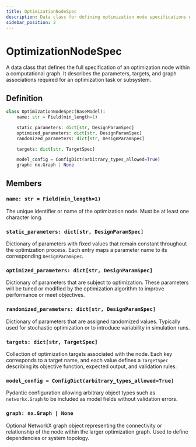 ```yaml
---
title: OptimizationNodeSpec
description: Data class for defining optimization node specifications within computational graphs
sidebar_position: 2
---
```


# OptimizationNodeSpec

A data class that defines the full specification of an optimization node within a computational graph. It describes the parameters, targets, and graph associations required for an optimization task or subsystem.

## Definition

```python
class OptimizationNodeSpec(BaseModel):
    name: str = Field(min_length=1)

    static_parameters: dict[str, DesignParamSpec]
    optimized_parameters: dict[str, DesignParamSpec]
    randomized_parameters: dict[str, DesignParamSpec]

    targets: dict[str, TargetSpec]

    model_config = ConfigDict(arbitrary_types_allowed=True)
    graph: nx.Graph | None
```

## Members

### `name: str = Field(min_length=1)`

The unique identifier or name of the optimization node. Must be at least one character long.

### `static_parameters: dict[str, DesignParamSpec]`

Dictionary of parameters with fixed values that remain constant throughout the optimization process. Each entry maps a parameter name to its corresponding `DesignParamSpec`.

### `optimized_parameters: dict[str, DesignParamSpec]`

Dictionary of parameters that are subject to optimization. These parameters will be tuned or modified by the optimization algorithm to improve performance or meet objectives.

### `randomized_parameters: dict[str, DesignParamSpec]`

Dictionary of parameters that are assigned randomized values. Typically used for stochastic optimization or to introduce variability in simulation runs.

### `targets: dict[str, TargetSpec]`

Collection of optimization targets associated with the node. Each key corresponds to a target name, and each value defines a `TargetSpec` describing its objective function, expected output, and validation rules.

### `model_config = ConfigDict(arbitrary_types_allowed=True)`

Pydantic configuration allowing arbitrary object types such as `networkx.Graph` to be included as model fields without validation errors.

### `graph: nx.Graph | None`

Optional NetworkX graph object representing the connectivity or relationship of the node within the larger optimization graph. Used to define dependencies or system topology.